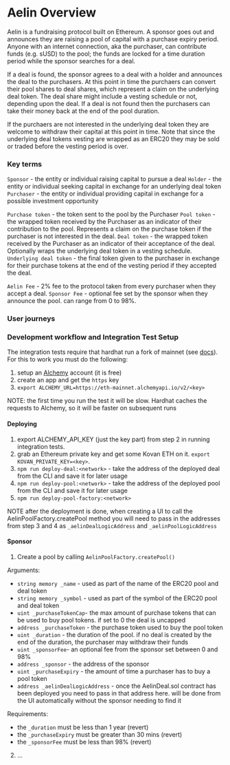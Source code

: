 # Aelin Overview

Aelin is a fundraising protocol built on Ethereum. A sponsor goes out and announces they are raising a pool of capital with a purchase expiry period. Anyone with an internet connection, aka the purchaser, can contribute funds (e.g. sUSD) to the pool; the funds are locked for a time duration period while the sponsor searches for a deal.

If a deal is found, the sponsor agrees to a deal with a holder and announces the deal to the purchasers. At this point in time the purchaers can convert their pool shares to deal shares, which represent a claim on the underlying deal token. The deal share might include a vesting schedule or not, depending upon the deal. If a deal is not found then the purchasers can take their money back at the end of the pool duration.

If the purchaers are not interested in the underlying deal token they are welcome to withdraw their capital at this point in time. Note that since the underlying deal tokens vesting are wrapped as an ERC20 they may be sold or traded before the vesting period is over.

### Key terms

`Sponsor` - the entity or individual raising capital to pursue a deal
`Holder` - the entity or individual seeking capital in exchange for an underlying deal token
`Purchaser` - the entity or individual providing capital in exchange for a possible investment opportunity

`Purchase token` - the token sent to the pool by the Purchaser
`Pool token` - the wrapped token received by the Purchaser as an indicator of their contribution to the pool. Represents a claim on the purchase token if the purchaser is not interested in the deal.
`Deal token` - the wrapped token received by the Purchaser as an indicator of their acceptance of the deal. Optionally wraps the underlying deal token in a vesting schedule.
`Underlying deal token` - the final token given to the purchaser in exchange for their purchase tokens at the end of the vesting period if they accepted the deal.

`Aelin Fee` - 2% fee to the protocol taken from every purchaser when they accept a deal.
`Sponsor Fee` - optional fee set by the sponsor when they announce the pool. can range from 0 to 98%.

### User journeys

### Development workflow and Integration Test Setup

The integration tests require that hardhat run a fork of mainnet (see [docs](https://hardhat.org/hardhat-network/guides/mainnet-forking.html)). For this to work you must do the following:

1. setup an [Alchemy](https://www.alchemy.com/) account (it is free)
2. create an app and get the `https` key
3. `export ALCHEMY_URL=https://eth-mainnet.alchemyapi.io/v2/<key>`

NOTE: the first time you run the test it will be slow. Hardhat caches the requests to Alchemy, so it will be faster on subsequent runs

#### Deploying

1. export ALCHEMY_API_KEY (just the key part) from step 2 in running integration tests.
2. grab an Ethereum private key and get some Kovan ETH on it. `export KOVAN_PRIVATE_KEY=<key>`.
3. `npm run deploy-deal:<network>` - take the address of the deployed deal from the CLI and save it for later usage
4. `npm run deploy-pool:<network>` - take the address of the deployed pool from the CLI and save it for later usage
5. `npm run deploy-pool-factory:<network>`

NOTE after the deployment is done, when creating a UI to call the AelinPoolFactory.createPool method you will need to pass in the addresses from step 3 and 4 as `_aelinDealLogicAddress` and `_aelinPoolLogicAddress`

#### Sponsor

1. Create a pool by calling `AelinPoolFactory.createPool()`

Arguments:

- `string memory _name` - used as part of the name of the ERC20 pool and deal token
- `string memory _symbol` - used as part of the symbol of the ERC20 pool and deal token
- `uint _purchaseTokenCap`- the max amount of purchase tokens that can be used to buy pool tokens. if set to 0 the deal is uncapped
- `address _purchaseToken` - the purchase token used to buy the pool token
- `uint _duration` - the duration of the pool. if no deal is created by the end of the duration, the purchaser may withdraw their funds
- `uint _sponsorFee`- an optional fee from the sponsor set between 0 and 98%
- `address _sponsor` - the address of the sponsor
- `uint _purchaseExpiry` - the amount of time a purchaser has to buy a pool token
- `address _aelinDealLogicAddress` - once the AelinDeal.sol contract has been deployed you need to pass in that address here. will be done from the UI automatically without the sponsor needing to find it

Requirements:

- the `_duration` must be less than 1 year (revert)
- the `_purchaseExpiry` must be greater than 30 mins (revert)
- the `_sponsorFee` must be less than 98% (revert)

2. ...
